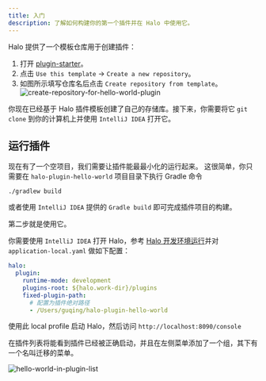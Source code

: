 ```yaml
---
title: 入门
description: 了解如何构建你的第一个插件并在 Halo 中使用它。
---
```


Halo 提供了一个模板仓库用于创建插件：

1. 打开 [plugin-starter](https://github.com/halo-dev/plugin-starter)。
2. 点击 `Use this template` -> `Create a new repository`。
3. 如图所示填写仓库名后点击 `Create repository from template`。
![create-repository-for-hello-world-plugin](/img/create-repository-for-hello-world-plugin.png)

你现在已经基于 Halo 插件模板创建了自己的存储库。接下来，你需要将它 `git clone` 到你的计算机上并使用 `IntelliJ IDEA` 打开它。

## 运行插件

现在有了一个空项目，我们需要让插件能最最小化的运行起来。
这很简单，你只需要在 `halo-plugin-hello-world` 项目目录下执行 Gradle 命令

```shell
./gradlew build 
```

或者使用 `IntelliJ IDEA` 提供的 `Gradle build` 即可完成插件项目的构建。

第二步就是使用它。

你需要使用 `IntelliJ IDEA` 打开 Halo，参考 [Halo 开发环境运行](../core/run.md)并对 `application-local.yaml` 做如下配置：

```yaml
halo:
  plugin:
    runtime-mode: development
    plugins-root: ${halo.work-dir}/plugins
    fixed-plugin-path:
      # 配置为插件绝对路径
      - /Users/guqing/halo-plugin-hello-world
```

使用此 local profile 启动 Halo，然后访问 `http://localhost:8090/console`

在插件列表将能看到插件已经被正确启动，并且在左侧菜单添加了一个组，其下有一个名叫迁移的菜单。

![hello-world-in-plugin-list](/img/plugin-hello-world.png)
